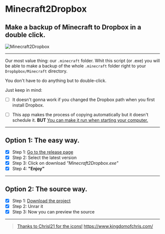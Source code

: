 # Minecraft2Dropbox
## Make a backup of Minecraft to Dropbox in a double click.
![Minecraft2Dropbox](https://i.imgur.com/Gw04Arj.png)

----
Our most value thing: our ```.minecraft``` folder.
Whit this script (or .exe) you will be able to make a backup of the whole ```.minecraft``` folder right to your ```Dropbpbox/Minecraft``` directory.

You don't have to do anything but to double-click.

Just keep in mind:

- [ ] It doesn't gonna work if you changed the Dropbox path when you first install Dropbox.

- [ ] This app makes the process of copying automatically but it doesn't schedule it. 
**BUT** [You can make it run when starting your computer.](https://www.ionos.com/digitalguide/server/configuration/startup-folder-in-windows-10/)

----
## Option 1: The easy way.

- [x] Step 1: [Go to the release page](https://bit.ly/Minecraft2DropboxEXE)
- [x] Step 2: Select the latest version
- [x] Step 3: Click on download *"Minecraft2Dropbox.exe"*
- [x] Step 4: **"Enjoy"**

----

## **Option 2: The source way.**
- [x] Step 1: [Download the project](https://bit.ly/Minecraft2Dropbox)
- [x] Step 2: Unrar it
- [x] Step 3: Now you can preview the source

----

> [Thanks to Chrisl21 for the icons!](https://creativecommons.org/licenses/by-nc-nd/4.0/)
https://www.kingdomofchris.com/

